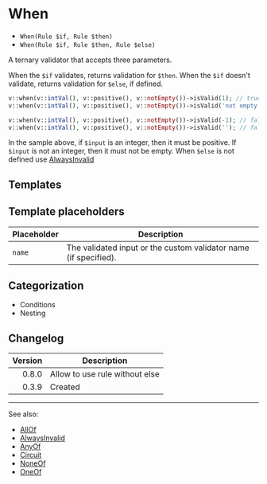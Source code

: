 # When

- `When(Rule $if, Rule $then)`
- `When(Rule $if, Rule $then, Rule $else)`

A ternary validator that accepts three parameters.

When the `$if` validates, returns validation for `$then`.
When the `$if` doesn't validate, returns validation for `$else`, if defined.

```php
v::when(v::intVal(), v::positive(), v::notEmpty())->isValid(1); // true
v::when(v::intVal(), v::positive(), v::notEmpty())->isValid('not empty'); // true

v::when(v::intVal(), v::positive(), v::notEmpty())->isValid(-1); // false
v::when(v::intVal(), v::positive(), v::notEmpty())->isValid(''); // false
```

In the sample above, if `$input` is an integer, then it must be positive.
If `$input` is not an integer, then it must not be empty.
When `$else` is not defined use [AlwaysInvalid](AlwaysInvalid.md)

## Templates

## Template placeholders

| Placeholder | Description                                                      |
|-------------|------------------------------------------------------------------|
| `name`      | The validated input or the custom validator name (if specified). |

## Categorization

- Conditions
- Nesting

## Changelog

| Version | Description                    |
|--------:|--------------------------------|
|   0.8.0 | Allow to use rule without else |
|   0.3.9 | Created                        |

***
See also:

- [AllOf](AllOf.md)
- [AlwaysInvalid](AlwaysInvalid.md)
- [AnyOf](AnyOf.md)
- [Circuit](Circuit.md)
- [NoneOf](NoneOf.md)
- [OneOf](OneOf.md)
